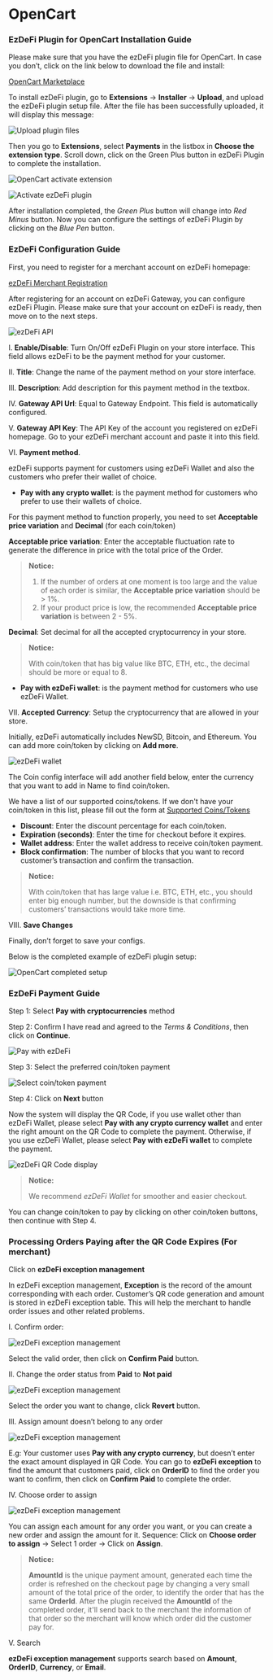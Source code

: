 # OpenCart

### EzDeFi Plugin for OpenCart Installation Guide

Please make sure that you have the ezDeFi plugin file for OpenCart. In case you don’t, click on the link below to download the file and install:

[OpenCart Marketplace](https://www.opencart.com/index.php?route=marketplace/extension/info&extension_id=38282&filter_search=ezdefi)

To install ezDeFi plugin, go to **Extensions** -> **Installer** -> **Upload**, and upload the ezDeFi plugin setup file. After the file has been successfully uploaded, it will display this message:

![Upload plugin files](../../img/oc-upload.png "Upload plugin files")

Then you go to **Extensions**, select **Payments** in the listbox in **Choose the extension type**. Scroll down, click on the Green Plus button in ezDeFi Plugin to complete the installation.

![OpenCart activate extension](../../img/oc-payment.png "OpenCart activate extension")

![Activate ezDeFi plugin](../../img/oc-ezdefi-actv.png "Activate ezDeFi plugin")

After installation completed, the *Green Plus* button will change into *Red Minus* button. Now you can configure the settings of ezDeFi Plugin by clicking on the *Blue Pen* button.

### EzDeFi Configuration Guide

First, you need to register for a merchant account on ezDeFi homepage:

[ezDeFi Merchant Registration](https://merchant.ezdefi.com/register?utm_source=docs)

After registering for an account on ezDeFi Gateway, you can configure ezDeFi Plugin. Please make sure that your account on ezDeFi is ready, then move on to the next steps.

![ezDeFi API](../../img/oc-api.png "ezDeFi API")

I. **Enable/Disable**: Turn On/Off ezDeFi Plugin on your store interface. This field allows ezDeFi to be the payment method for your customer.

II. **Title**: Change the name of the payment method on your store interface.

III. **Description**: Add description for this payment method in the textbox.

IV. **Gateway API Url**: Equal to Gateway Endpoint. This field is automatically configured.

V. **Gateway API Key**: The API Key of the account you registered on ezDeFi homepage. Go to your ezDeFi merchant account and paste it into this field.

VI. **Payment method**.

ezDeFi supports payment for customers using ezDeFi Wallet and also the customers who prefer their wallet of choice.
* **Pay with any crypto wallet**: is the payment method for customers who prefer to use their wallets of choice.

For this payment method to function properly, you need to set **Acceptable price variation** and **Decimal** (for each coin/token)

**Acceptable price variation**: Enter the acceptable fluctuation rate to generate the difference in price with the total price of the Order.

> **Notice:**
> 1. If the number of orders at one moment is too large  and the value of each order is similar, the **Acceptable price variation** should be > 1%.
> 2. If your product price is low, the recommended **Acceptable price variation** is between 2 - 5%.

**Decimal**: Set decimal for all the accepted cryptocurrency in your store.

> **Notice:** 
> 
> With coin/token that has big value like BTC, ETH, etc., the decimal should be more or equal to 8.

* **Pay with ezDeFi wallet**: is the payment method for customers who use ezDeFi Wallet.

VII. **Accepted Currency**: Setup the cryptocurrency that are allowed in your store.

Initially, ezDeFi automatically includes NewSD, Bitcoin, and Ethereum. You can add more coin/token by clicking on **Add more**.

![ezDeFi wallet](../../img/oc-wallet.png)

The Coin config interface will add another field below, enter the currency that you want to add in Name to find coin/token.

We have a list of our supported coins/tokens. If we don't have your coin/token in this list, please fill out the form at [Supported Coins/Tokens](https://ezdefi.com/news/supported-coins-tokens/)

* **Discount**: Enter the discount percentage for each coin/token.
* **Expiration (seconds)**: Enter the time for checkout before it expires.
* **Wallet address**: Enter the wallet address to receive coin/token payment.
* **Block confirmation**: The number of blocks that you want to record customer’s transaction and confirm the transaction.

> **Notice:** 
> 
> With coin/token that has large value i.e. BTC, ETH, etc., you should enter big enough number, but the downside is that confirming customers’ transactions would take more time.

VIII. **Save Changes**

Finally, don’t forget to save your configs.

Below is the completed example of ezDeFi plugin setup:

![OpenCart completed setup](../../img/oc-complete.png "OpenCart completed setup")

### EzDeFi Payment Guide

Step 1: Select **Pay with cryptocurrencies** method

Step 2: Confirm I have read and agreed to the *Terms & Conditions*, then click on **Continue**.

![Pay with ezDeFi](../../img/oc-checkout.png "Pay with ezDeFi")

Step 3: Select the preferred coin/token payment

![Select coin/token payment](../../img/oc-payment-select.png "Select coin/token payment")

Step 4: Click on **Next** button

Now the system will display the QR Code, if you use wallet other than ezDeFi Wallet, please select **Pay with any crypto currency wallet** and enter the right amount on the QR Code to complete the payment. Otherwise, if you use ezDeFi Wallet, please select **Pay with ezDeFi wallet** to complete the payment.

![ezDeFi QR Code display](../../img/oc-qr.png "ezDeFi QR Code display")

> **Notice:** 
> 
> We recommend *ezDeFi Wallet* for smoother and easier checkout.

You can change coin/token to pay by clicking on other coin/token buttons, then continue with Step 4.

### Processing Orders Paying after the QR Code Expires (For merchant)

Click on **ezDeFi exception management**

In ezDeFi exception management, **Exception** is the record of the amount corresponding with each order. Customer’s QR code generation and amount is stored in ezDeFi exception table. This will help the merchant to handle order issues and other related problems.

I. Confirm order:

![ezDeFi exception management](../../img/oc-exception1.png)

Select the valid order, then click on **Confirm Paid** button.

II. Change the order status from **Paid** to **Not paid**

![ezDeFi exception management](../../img/oc-exception2.png)

Select the order you want to change, click **Revert** button.

III. Assign amount doesn’t belong to any order

![ezDeFi exception management](../../img/oc-exception3.png)

E.g: Your customer uses **Pay with any crypto currency**, but doesn’t enter the exact amount displayed in QR Code. You can go to **ezDeFi exception** to find the amount that customers paid, click on **OrderID** to find the order you want to confirm, then click on **Confirm Paid** to complete the order.

IV. Choose order to assign

![ezDeFi exception management](../../img/oc-exception4.png)

You can assign each amount for any order you want, or you can create a new order and assign the amount for it.
Sequence: Click on **Choose order to assign** -> Select 1 order -> Click on **Assign**.

> **Notice:**
>
> **AmountId** is the unique payment amount, generated each time the order is refreshed on the checkout page by changing a very small amount of the total price of the order, to identify the order that has the same **OrderId**. After the plugin received the **AmountId** of the completed order, it'll send back to the merchant the information of that order so the merchant will know which order did the customer pay for.

V. Search

**ezDeFi exception management** supports search based on **Amount**, **OrderID**, **Currency**, or **Email**.